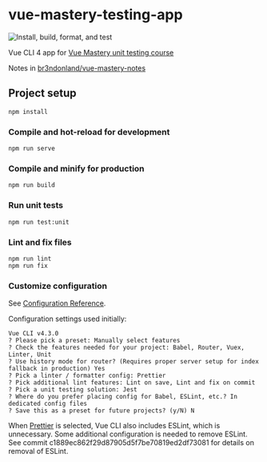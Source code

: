 # vue-mastery-testing-app

![Install, build, format, and test](https://github.com/br3ndonland/vue-mastery-testing-app/workflows/Install,%20build,%20format,%20and%20test/badge.svg)

Vue CLI 4 app for [Vue Mastery unit testing course](https://www.vuemastery.com/courses/unit-testing/what-to-test)

Notes in [br3ndonland/vue-mastery-notes](https://github.com/br3ndonland/vue-mastery-notes)

## Project setup

```
npm install
```

### Compile and hot-reload for development

```
npm run serve
```

### Compile and minify for production

```
npm run build
```

### Run unit tests

```
npm run test:unit
```

### Lint and fix files

```
npm run lint
npm run fix
```

### Customize configuration

See [Configuration Reference](https://cli.vuejs.org/config/).

Configuration settings used initially:

```
Vue CLI v4.3.0
? Please pick a preset: Manually select features
? Check the features needed for your project: Babel, Router, Vuex, Linter, Unit
? Use history mode for router? (Requires proper server setup for index fallback in production) Yes
? Pick a linter / formatter config: Prettier
? Pick additional lint features: Lint on save, Lint and fix on commit
? Pick a unit testing solution: Jest
? Where do you prefer placing config for Babel, ESLint, etc.? In dedicated config files
? Save this as a preset for future projects? (y/N) N
```

When [Prettier](https://prettier.io/) is selected, Vue CLI also includes ESLint, which is unnecessary. Some additional configuration is needed to remove ESLint. See commit c1889ec862f29d87905d5f7be70819ed2df73081 for details on removal of ESLint.
